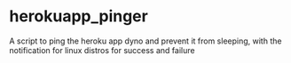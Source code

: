 # herokuapp_pinger
A script to ping the heroku app dyno and prevent it  from sleeping, with the notification for linux distros for success and failure
